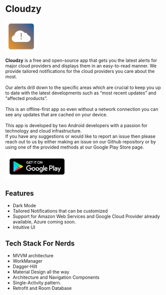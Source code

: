 # Cloudzy
<img src="/assets/icon.png" width=100>

<b>Cloudzy</b> is a free and open-source app that gets you the latest alerts for major cloud providers and displays them in an easy-to-read manner. We provide tailored notifications for the cloud providers you care about the most.<br/><br/>Our alerts drill down to the specific areas which are crucial to keep you up to date with the latest developments such as “most recent updates” and “affected products”.<br/><br/>This is an offline-first app so even without a network connection you can see any updates that are cached on your device.<br/><br/>This app is developed by two Android developers with a passion for technology and cloud infrastructure. <br/> If you have any suggestions or would like to report an issue then please reach out to us by either making an issue on our Github repository or by using one of the provided methods at our Google Play Store page.

[<img src="/assets/google-play-badge.png" width=200>](https://play.google.com/store/apps/details?id=com.dbtechprojects.cloudzy)

## Features

* Dark Mode
* Tailored Notifications that can be customized
* Support for Amazon Web Services and Google Cloud Provider already available, Azure coming soon.
* Intuitive UI

## Tech Stack For Nerds

* MVVM architecture
* WorkManager
* Dagger-Hilt
* Material Design all the way
* Architecture and Navigation Components
* Single-Activity pattern.
* Retrofit and Room Database
